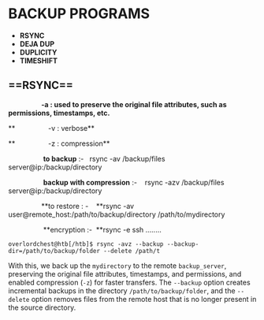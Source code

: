 # **BACKUP PROGRAMS**

- **RSYNC**
- **DEJA DUP**
- **DUPLICITY**
- **TIMESHIFT**

## ==**RSYNC**==

                 **-a : used to preserve the original file attributes, such as permissions, timestamps, etc.**

**                 -v : verbose**

**                 -z : compression**

                  **to backup** :-   rsync -av /backup/files server@ip:/backup/directory

                  **backup with compression** :\-    rsync -azv /backup/files server@ip:/backup/directory

                 **to restore : -    **rsync -av user@remote_host:/path/to/backup/directory /path/to/mydirectory

                  **encryption :-  **rsync -e ssh ........

```
overlordchest@htb[/htb]$ rsync -avz --backup --backup-dir=/path/to/backup/folder --delete /path/t
```

With this, we back up the `mydirectory` to the remote `backup_server`, preserving the original file attributes, timestamps, and permissions, and enabled compression (`-z`) for faster transfers. The `--backup` option creates incremental backups in the directory `/path/to/backup/folder`, and the `--delete` option removes files from the remote host that is no longer present in the source directory.